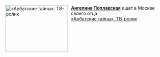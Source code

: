 <!--2025-01-02 20:39:33-->
<div class="yb">
  <div class="rss smaller1"><a href="https://www.kino-teatr.ru/video/45041/" title="«Арбатские тайны». ТВ-ролик"><img src="https://www.kino-teatr.ru/video/1/4/45041/poster.jpg" width="196" height="147" align="left" hspace="5" style="margin: 0px 10px 0px 5px" alt="«Арбатские тайны». ТВ-ролик"/></a><a href=https://www.kino-teatr.ru/kino/acter/w/ros/473676/bio/ target=_blank><strong>Ангелина Поплавская</strong></a> ищет в Москве своего отца <br><a class="light" href="https://www.kino-teatr.ru/video/45041/">«Арбатские тайны». ТВ-ролик</a></div>
</div>
